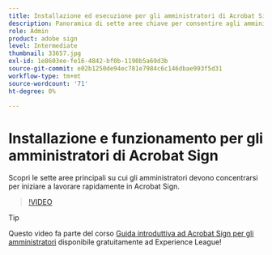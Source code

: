 ```yaml
---
title: Installazione ed esecuzione per gli amministratori di Acrobat Sign
description: Panoramica di sette aree chiave per consentire agli amministratori di iniziare subito a lavorare in Acrobat Sign
role: Admin
product: adobe sign
level: Intermediate
thumbnail: 33657.jpg
exl-id: 1e8603ee-fe16-4842-bf0b-1190b5a69d3b
source-git-commit: e02b1250de94ec781e7984c6c146dbae993f5d31
workflow-type: tm+mt
source-wordcount: '71'
ht-degree: 0%

---
```


# Installazione e funzionamento per gli amministratori di Acrobat Sign

Scopri le sette aree principali su cui gli amministratori devono concentrarsi per iniziare a lavorare rapidamente in Acrobat Sign.

>[!VIDEO](https://video.tv.adobe.com/v/33657?hidetitle=true)

>[!TIP]
>
>Questo video fa parte del corso [Guida introduttiva ad Acrobat Sign per gli amministratori](https://experienceleague.adobe.com/?recommended=Sign-A-1-2020.2) disponibile gratuitamente ad Experience League!
